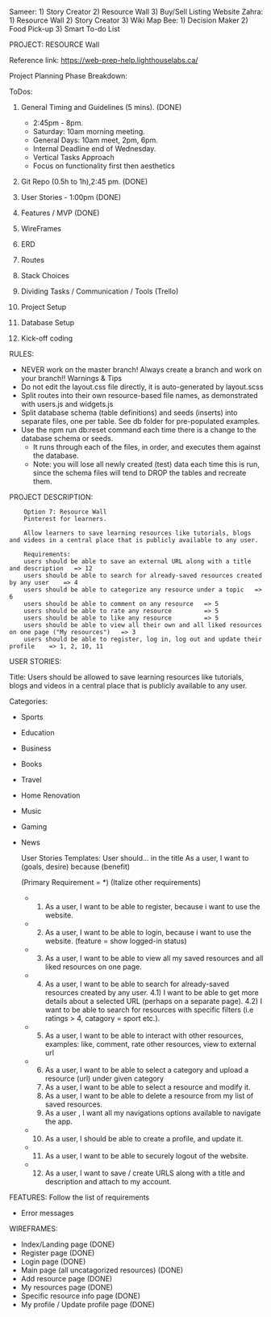 Sameer: 1) Story Creator 2) Resource Wall 3) Buy/Sell Listing Website
Zahra: 1) Resource Wall 2) Story Creator 3) Wiki Map
Bee: 1) Decision Maker 2) Food Pick-up 3) Smart To-do List


PROJECT: RESOURCE Wall

Reference link: https://web-prep-help.lighthouselabs.ca/

Project Planning Phase Breakdown:

ToDos:
1) General Timing and Guidelines (5 mins). (DONE)
    - 2:45pm - 8pm. 
    - Saturday: 10am morning meeting.
    - General Days: 10am meet, 2pm, 6pm.
    - Internal Deadline end of Wednesday.
    - Vertical Tasks Approach
    - Focus on functionality first then aesthetics
   
2) Git Repo  (0.5h to 1h),2:45 pm. (DONE)
3) User Stories - 1:00pm (DONE)
4) Features / MVP (DONE)
5) WireFrames
6) ERD 
7) Routes
8) Stack Choices
9) Dividing Tasks / Communication / Tools (Trello)
10) Project Setup 
11) Database Setup
12) Kick-off coding

RULES:
- NEVER work on the master branch! Always create a branch and work on your branch!!
  Warnings & Tips
- Do not edit the layout.css file directly, it is auto-generated by layout.scss
- Split routes into their own resource-based file names, as demonstrated with users.js and widgets.js
- Split database schema (table definitions) and seeds (inserts) into separate files, one per table. See db folder for pre-populated examples.
- Use the npm run db:reset command each time there is a change to the database schema or seeds.
    - It runs through each of the files, in order, and executes them against the database.
    - Note: you will lose all newly created (test) data each time this is run, since the schema files will tend to DROP the tables and recreate them.


PROJECT DESCRIPTION:

        Option 7: Resource Wall
        Pinterest for learners.

        Allow learners to save learning resources like tutorials, blogs and videos in a central place that is publicly available to any user.

        Requirements:
        users should be able to save an external URL along with a title and description   => 12
        users should be able to search for already-saved resources created by any user    => 4
        users should be able to categorize any resource under a topic   => 6
        users should be able to comment on any resource   => 5
        users should be able to rate any resource         => 5
        users should be able to like any resource         => 5
        users should be able to view all their own and all liked resources on one page ("My resources")   => 3
        users should be able to register, log in, log out and update their profile    => 1, 2, 10, 11


USER STORIES:

Title: Users should be allowed to save learning resources like tutorials, blogs and videos in a central place that is publicly available to any user.

Categories: 
- Sports
- Education
- Business
- Books
- Travel
- Home Renovation
- Music
- Gaming
- News

    User Stories Templates: 
    User should… in the title
    As a user, I want to   (goals, desire)         because    (benefit)

    (Primary Requirement = *)
    (Italize other requirements)

   * 1) As a user, I want to be able to register, because i want to use the website.
   * 2) As a user, I want to be able to login, because i want to use the website. (feature = show logged-in status)
   * 3) As a user, I want to be able to view all my saved resources and all liked resources on one page.
   * 4) As a user, I want to be able to search for already-saved resources created by any user. 
        4.1) I want to be able to get more details about a selected URL (perhaps on a separate page).
        4.2) I want to be able to search for resources with specific filters (i.e ratings > 4, catagory = sport etc.). 
   * 5) As a user, I want to be able to interact with other resources, examples: like, comment, rate other resources, view to external url
   * 6) As a user, I want to be able to select a category and upload a resource (url) under given category 
     7) As a user, I want to be able to select a resource and modify it.
     8) As a user, I want to be able to delete a resource from my list of saved resources.
     9) As a user , I want all my navigations options available to navigate the app.
   * 10) As a user, I should be able to create a profile, and update it.
   * 11) As a user, I want to be able to securely logout of the website.
   * 12) As a user, I want to save / create URLS along with a title and description and attach to my account.


FEATURES: Follow the list of requirements
+ Error messages

WIREFRAMES:
- Index/Landing page (DONE)
- Register page (DONE)
- Login page (DONE)
- Main page (all uncatagorized resources) (DONE)
- Add resource page (DONE)
- My resources page (DONE)
- Specific resource info page (DONE)
- My profile / Update profile page (DONE)

